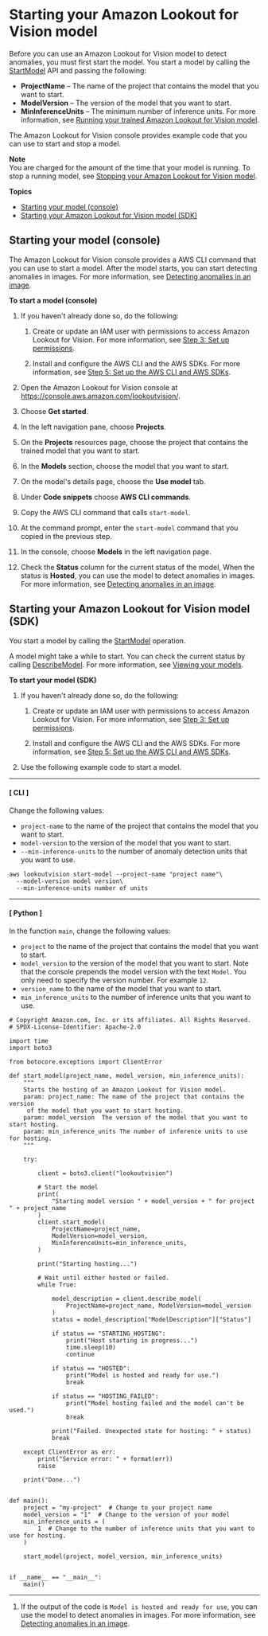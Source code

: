 # Starting your Amazon Lookout for Vision model<a name="run-start-model"></a>



Before you can use an Amazon Lookout for Vision model to detect anomalies, you must first start the model\. You start a model by calling the [StartModel](https://docs.aws.amazon.com/lookout-for-vision/latest/APIReference/API_StartModel) API and passing the following:
+ **ProjectName** – The name of the project that contains the model that you want to start\.
+ **ModelVersion** – The version of the model that you want to start\.
+ **MinInferenceUnits** – The minimum number of inference units\. For more information, see [Running your trained Amazon Lookout for Vision model](running-model.md)\.

The Amazon Lookout for Vision console provides example code that you can use to start and stop a model\. 

**Note**  
You are charged for the amount of the time that your model is running\. To stop a running model, see [Stopping your Amazon Lookout for Vision model](run-stop-model.md)\. 

**Topics**
+ [Starting your model \(console\)](#start-model-console)
+ [Starting your Amazon Lookout for Vision model \(SDK\)](#start-model-sdk)

## Starting your model \(console\)<a name="start-model-console"></a>

The Amazon Lookout for Vision console provides a AWS CLI command that you can use to start a model\. After the model starts, you can start detecting anomalies in images\. For more information, see [Detecting anomalies in an image](inference-detect-anomalies.md)\.

**To start a model \(console\)**

1. If you haven't already done so, do the following:

   1. Create or update an IAM user with permissions to access Amazon Lookout for Vision\. For more information, see [Step 3: Set up permissions](su-setup-permissions.md)\. 

   1. Install and configure the AWS CLI and the AWS SDKs\. For more information, see [Step 5: Set up the AWS CLI and AWS SDKs](su-awscli-sdk.md)\.

1. Open the Amazon Lookout for Vision console at [ https://console\.aws\.amazon\.com/lookoutvision/]( https://console.aws.amazon.com/lookoutvision/)\.

1. Choose **Get started**\. 

1. In the left navigation pane, choose **Projects**\.

1. On the **Projects** resources page, choose the project that contains the trained model that you want to start\.

1. In the **Models** section, choose the model that you want to start\. 

1. On the model's details page, choose the **Use model** tab\. 

1. Under **Code snippets** choose **AWS CLI commands**\. 

1. Copy the AWS CLI command that calls `start-model`\.

1. At the command prompt, enter the `start-model` command that you copied in the previous step\. 

1. In the console, choose **Models** in the left navigation page\.

1. Check the **Status** column for the current status of the model, When the status is **Hosted**, you can use the model to detect anomalies in images\. For more information, see [Detecting anomalies in an image](inference-detect-anomalies.md)\. 

## Starting your Amazon Lookout for Vision model \(SDK\)<a name="start-model-sdk"></a>

You start a model by calling the [StartModel](https://docs.aws.amazon.com/lookout-for-vision/latest/APIReference/API_StartModel) operation\.

A model might take a while to start\. You can check the current status by calling [DescribeModel](https://docs.aws.amazon.com/lookout-for-vision/latest/APIReference/API_DescribeModel)\. For more information, see [Viewing your models](view-models.md)\.

**To start your model \(SDK\)**

1. If you haven't already done so, do the following:

   1. Create or update an IAM user with permissions to access Amazon Lookout for Vision\. For more information, see [Step 3: Set up permissions](su-setup-permissions.md)\. 

   1. Install and configure the AWS CLI and the AWS SDKs\. For more information, see [Step 5: Set up the AWS CLI and AWS SDKs](su-awscli-sdk.md)\.

1. Use the following example code to start a model\.

------
#### [ CLI ]

   Change the following values:
   + `project-name` to the name of the project that contains the model that you want to start\.
   + `model-version` to the version of the model that you want to start\.
   + `--min-inference-units` to the number of anomaly detection units that you want to use\.

   ```
   aws lookoutvision start-model --project-name "project name"\
     --model-version model version\
     --min-inference-units number of units
   ```

------
#### [ Python ]

   In the function `main`, change the following values:
   + `project` to the name of the project that contains the model that you want to start\.
   + `model_version` to the version of the model that you want to start\. Note that the console prepends the model version with the text `Model`\. You only need to specify the version number\. For example `12`\. 
   + `version_name` to the name of the model that you want to start\.
   + `min_inference_units` to the number of inference units that you want to use\.

   ```
   # Copyright Amazon.com, Inc. or its affiliates. All Rights Reserved.
   # SPDX-License-Identifier: Apache-2.0
   
   import time
   import boto3
   
   from botocore.exceptions import ClientError
   
   def start_model(project_name, model_version, min_inference_units):
       """
       Starts the hosting of an Amazon Lookout for Vision model.
       param: project_name: The name of the project that contains the version
        of the model that you want to start hosting.
       param: model_version  The version of the model that you want to start hosting.
       param: min_inference_units The number of inference units to use for hosting.
       """
   
       try:
   
           client = boto3.client("lookoutvision")
   
           # Start the model
           print(
               "Starting model version " + model_version + " for project " + project_name
           )
           client.start_model(
               ProjectName=project_name,
               ModelVersion=model_version,
               MinInferenceUnits=min_inference_units,
           )
   
           print("Starting hosting...")
   
           # Wait until either hosted or failed.
           while True:
   
               model_description = client.describe_model(
                   ProjectName=project_name, ModelVersion=model_version
               )
               status = model_description["ModelDescription"]["Status"]
   
               if status == "STARTING_HOSTING":
                   print("Host starting in progress...")
                   time.sleep(10)
                   continue
   
               if status == "HOSTED":
                   print("Model is hosted and ready for use.")
                   break
   
               if status == "HOSTING_FAILED":
                   print("Model hosting failed and the model can't be used.")
                   break
   
               print("Failed. Unexpected state for hosting: " + status)
               break
   
       except ClientError as err:
           print("Service error: " + format(err))
           raise
   
       print("Done...")
   
   
   def main():
       project = "my-project"  # Change to your project name
       model_version = "1"  # Change to the version of your model
       min_inference_units = (
           1  # Change to the number of inference units that you want to use for hosting.
       )
   
       start_model(project, model_version, min_inference_units)
   
   
   if __name__ == "__main__":
       main()
   ```

------

1. If the output of the code is `Model is hosted and ready for use`, you can use the model to detect anomalies in images\. For more information, see [Detecting anomalies in an image](inference-detect-anomalies.md)\.